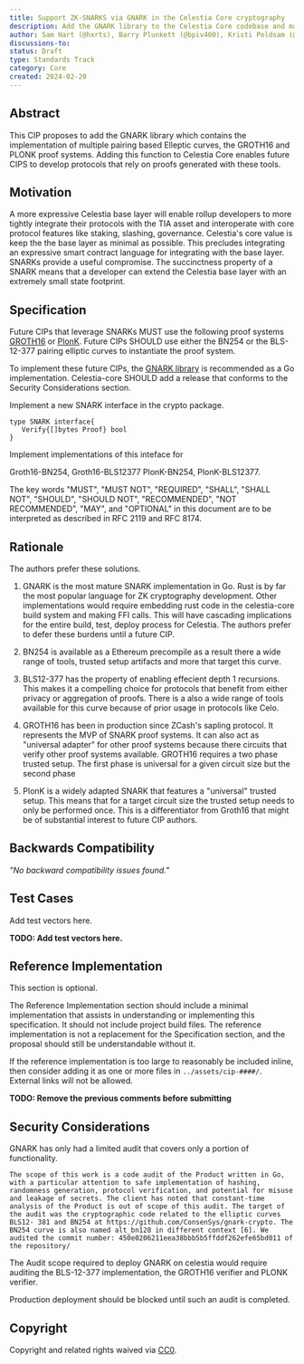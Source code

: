 ```yaml
---
title: Support ZK-SNARKS via GNARK in the Celestia Core cryptography
description: Add the GNARK library to the Celestia Core codebase and make it available as an implementation tool for future CIPs.
author: Sam Hart (@hxrts), Barry Plunkett (@bpiv400), Kristi Poldsam (@poldsam), Zaki Manian (@zmanian)
discussions-to: 
status: Draft
type: Standards Track
category: Core
created: 2024-02-20
---
```



## Abstract

This CIP proposes to add the GNARK library which contains the implementation of multiple pairing based Elleptic curves, the GROTH16 and PLONK proof systems. Adding this function to Celestia Core enables future CIPS to develop protocols that rely on proofs generated with these tools.



## Motivation

A more expressive Celestia base layer will enable rollup developers to more tightly integrate their protocols with the TIA asset and interoperate with core protocol features like staking, slashing, governance. Celestia's core value is keep the the base layer as minimal as possible. This precludes integrating an expressive smart contract language for integrating with the base layer. SNARKs provide a useful compromise. The succinctness property of a SNARK means that a developer can extend the Celestia base layer with an extremely small state footprint.

## Specification

Future CIPs that leverage SNARKs MUST use the following proof systems [GROTH16](https://eprint.iacr.org/2016/260) or [PlonK](https://eprint.iacr.org/2019/953). Future CIPs SHOULD use either the BN254 or the BLS-12-377 pairing elliptic curves to instantiate the proof system.

To implement these future CIPs, the [GNARK library](https://github.com/Consensys/gnark) is recommended as a Go implementation. Celestia-core SHOULD add a release that conforms to the Security Considerations section.

Implement a new SNARK interface in the crypto package.

```golang
type SNARK interface{
   Verify{[]bytes Proof} bool
}
```

Implement implementations of this inteface for 

Groth16-BN254, Groth16-BLS12377
PlonK-BN254, PlonK-BLS12377.







The key words "MUST", "MUST NOT", "REQUIRED", "SHALL", "SHALL NOT", "SHOULD", "SHOULD NOT", "RECOMMENDED", "NOT RECOMMENDED", "MAY", and "OPTIONAL" in this document are to be interpreted as described in RFC 2119 and RFC 8174.

## Rationale

The authors prefer these solutions.

1. GNARK is the most mature SNARK implementation in Go. Rust is by far the most popular language for ZK cryptography development. Other implementations would require embedding rust code in the celestia-core build system and making FFI calls. This will have cascading implications for the entire build, test, deploy process for Celestia. The authors prefer to defer these burdens until a future CIP.

2. BN254 is available as a Ethereum precompile as a result there a wide range of tools, trusted setup artifacts and more that target this curve.

3. BLS12-377 has the property of enabling effecient depth 1 recursions. This makes it a compelling choice for protocols that benefit from either privacy or aggregation of proofs. There is a also a wide range of tools available for this curve because of prior usage in protocols like Celo.

4. GROTH16 has been in production since ZCash's sapling protocol. It represents the MVP of SNARK proof systems. It can also act as "universal adapter" for other proof systems because there circuits that verify other proof systems available. GROTH16 requires a two phase trusted setup. The first phase is universal for a given circuit size but the second phase 

5. PlonK is a widely adapted SNARK that features a "universal" trusted setup. This means that for a target circuit size the trusted setup needs to only be performed once. This is a differentiator from Groth16 that might be of substantial interest to future CIP authors.






## Backwards Compatibility

 *"No backward compatibility issues found."*


## Test Cases

Add test vectors here.

**TODO: Add test vectors here.**

## Reference Implementation

This section is optional.

The Reference Implementation section should include a minimal implementation that assists in understanding or implementing this specification. It should not include project build files. The reference implementation is not a replacement for the Specification section, and the proposal should still be understandable without it.

If the reference implementation is too large to reasonably be included inline, then consider adding it as one or more files in `../assets/cip-####/`. External links will not be allowed.

**TODO: Remove the previous comments before submitting**

## Security Considerations

GNARK has only had a limited audit that covers only a portion of functionality.

```
The scope of this work is a code audit of the Product written in Go, with a particular attention to safe implementation of hashing, randomness generation, protocol verification, and potential for misuse and leakage of secrets. The client has noted that constant-time analysis of the Product is out of scope of this audit. The target of the audit was the cryptographic code related to the elliptic curves BLS12- 381 and BN254 at https://github.com/ConsenSys/gnark-crypto. The BN254 curve is also named alt_bn128 in different context [6]. We audited the commit number: 450e0206211eea38bbb5b5ffddf262efe65bd011 of the repository/
```

The Audit scope required to deploy GNARK on celestia would require auditing the BLS-12-377 implementation, the GROTH16 verifier and PLONK verifier.

Production deployment should be blocked until such an audit is completed.
## Copyright

Copyright and related rights waived via [CC0](../LICENSE).
